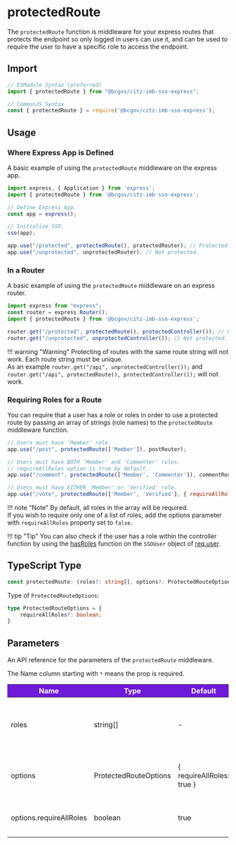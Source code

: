 # protectedRoute

The `protectedRoute` function is middleware for your express routes that protects the endpoint so only logged in users can use it, and can be used to require the user to have a specific role to access the endpoint.

## Import

```JavaScript
// ESModule Syntax (preferred)
import { protectedRoute } from "@bcgov/citz-imb-sso-express";

// CommonJS Syntax
const { protectedRoute } = require('@bcgov/citz-imb-sso-express');
```

## Usage

### Where Express App is Defined

A basic example of using the `protectedRoute` middleware on the express app.

```JavaScript
import express, { Application } from 'express';
import { protectedRoute } from '@bcgov/citz-imb-sso-express';

// Define Express App.
const app = express();

// Initialize SSO.
sso(app);

app.use("/protected", protectedRoute(), protectedRouter); // Protected.
app.use("/unprotected", unprotectedRouter); // Not protected.
```

### In a Router

A basic example of using the `protectedRoute` middleware on an express router.

```JavaScript
import express from "express";
const router = express.Router();
import { protectedRoute } from '@bcgov/citz-imb-sso-express';

router.get("/protected", protectedRoute(), protectedController()); // Protected.
router.get("/unprotected", unprotectedController()); // Not protected.
```

!!! warning "Warning"
    Protecting of routes with the same route string will not work. Each route string must be unique.  
    As an example `router.get("/api", unprotectedController());` and `router.get("/api", protectedRoute(), protectedController());` will not work.


### Requiring Roles for a Route

You can require that a user has a role or roles in order to use a protected route by passing an array of strings (role names) to the `protectedRoute` middleware function.

```Javascript
// Users must have 'Member' role.
app.use("/post", protectedRoute(['Member']), postRouter);

// Users must have BOTH 'Member' and 'Commenter' roles.
// requireAllRoles option is true by default.
app.use("/comment", protectedRoute(['Member', 'Commenter']), commentRouter);

// Users must have EITHER 'Member' or 'Verified' role.
app.use("/vote", protectedRoute(['Member', 'Verified'], { requireAllRoles: false }), voteRouter);
```

!!! note "Note"
    By default, all roles in the array will be required.  
    If you wish to require only one of a list of roles, add the options parameter with `requireAllRoles` property set to `false`.

!!! tip "Tip"
    You can also check if the user has a role within the controller function by using the [hasRoles] function on the `SSOUser` object of [req.user].

## TypeScript Type

<!-- The following code block is auto generated when types in the package change. -->
<!-- TYPE: protectedRoute -->
```TypeScript
const protectedRoute: (roles?: string[], options?: ProtectedRouteOptions) => RequestHandler;
```

Type of `ProtectedRouteOptions`:

<!-- The following code block is auto generated when types in the package change. -->
<!-- TYPE: ProtectedRouteOptions -->
```TypeScript
type ProtectedRouteOptions = {
    requireAllRoles?: boolean;
}
```

## Parameters

An API reference for the parameters of the `protectedRoute` middleware.

The Name column starting with `*` means the prop is required.

<table>
  <!-- Table columns -->
  <thead>
    <tr>
      <th style="background: #6f19d9; color: white;">Name</th>
      <th style="background: #6f19d9; color: white;">Type</th>
      <th style="background: #6f19d9; color: white;">Default</th>
      <th style="background: #6f19d9; color: white;">Description</th>
    </tr>
  </thead>

  <!-- Table rows -->
  <tbody>
    <tr>
      <td>roles</td>
      <td>string[]</td>
      <td>-</td>
      <td>Role names to require the user to have before using the endpoint.</td>
    </tr>
    <tr>
      <td>options</td>
      <td>ProtectedRouteOptions</td>
      <td>{ requireAllRoles: true }</td>
      <td>Configurable options for the protected route.</td>
    </tr>
    <tr>
      <td>options.requireAllRoles</td>
      <td>boolean</td>
      <td>true</td>
      <td>If all roles in the `roles` array should be required.</td>
    </tr>
  </tbody>
</table>

<!-- Link References -->
[hasRoles]: ../has-roles
[req.user]: ../req-user

